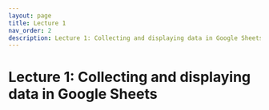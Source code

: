 ```yaml
---
layout: page
title: Lecture 1
nav_order: 2
description: Lecture 1: Collecting and displaying data in Google Sheets
---
```

# Lecture 1: Collecting and displaying data in Google Sheets
